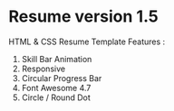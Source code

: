 # Resume version 1.5
HTML &amp; CSS Resume Template
Features :
  1. Skill Bar Animation
  2. Responsive
  3. Circular Progress Bar
  4. Font Awesome 4.7
  5. Circle / Round Dot
